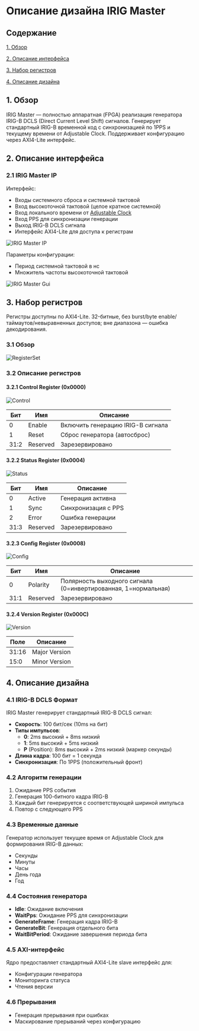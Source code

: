 # Описание дизайна IRIG Master
## Содержание

[1. Обзор](#1-context-overview)

[2. Описание интерфейса](#2-interface-description)

[3. Набор регистров](#3-register-set)

[4. Описание дизайна](#4-design-description)

## 1. Обзор
IRIG Master — полностью аппаратная (FPGA) реализация генератора IRIG-B DCLS (Direct Current Level Shift) сигналов. Генерирует стандартный IRIG-B временной код с синхронизацией по 1PPS и текущему времени от Adjustable Clock. Поддерживает конфигурацию через AXI4-Lite интерфейс.

## 2. Описание интерфейса
### 2.1 IRIG Master IP
Интерфейс:
- Входы системного сброса и системной тактовой
- Вход высокоточной тактовой (целое кратное системной)
- Вход локального времени от [Adjustable Clock](../AdjustableClock/Readme.md)
- Вход PPS для синхронизации генерации
- Выход IRIG-B DCLS сигнала
- Интерфейс AXI4-Lite для доступа к регистрам

![IRIG Master IP](Additional%20Files/IrigMaster_IP.png)

Параметры конфигурации:
- Период системной тактовой в нс
- Множитель частоты высокоточной тактовой

![IRIG Master Gui](Additional%20Files/IrigMaster_Config.png)

## 3. Набор регистров
Регистры доступны по AXI4-Lite. 32-битные, без burst/byte enable/таймаутов/невыравненных доступов; вне диапазона — ошибка декодирования.

### 3.1 Обзор
![RegisterSet](Additional%20Files/RegsetOverview.png)

### 3.2 Описание регистров

#### 3.2.1 Control Register (0x0000)
![Control](Additional%20Files/Regset1_Control.png)

| Бит | Имя | Описание |
|-----|-----|----------|
| 0 | Enable | Включить генерацию IRIG-B сигнала |
| 1 | Reset | Сброс генератора (автосброс) |
| 31:2 | Reserved | Зарезервировано |

#### 3.2.2 Status Register (0x0004)
![Status](Additional%20Files/Regset2_Status.png)

| Бит | Имя | Описание |
|-----|-----|----------|
| 0 | Active | Генерация активна |
| 1 | Sync | Синхронизация с PPS |
| 2 | Error | Ошибка генерации |
| 31:3 | Reserved | Зарезервировано |

#### 3.2.3 Config Register (0x0008)
![Config](Additional%20Files/Regset3_Config.png)

| Бит | Имя | Описание |
|-----|-----|----------|
| 0 | Polarity | Полярность выходного сигнала (0=инвертированная, 1=нормальная) |
| 31:1 | Reserved | Зарезервировано |

#### 3.2.4 Version Register (0x000C)
![Version](Additional%20Files/Regset4_Version.png)

| Поле | Описание |
|------|----------|
| 31:16 | Major Version |
| 15:0 | Minor Version |

## 4. Описание дизайна

### 4.1 IRIG-B DCLS Формат
IRIG Master генерирует стандартный IRIG-B DCLS сигнал:

- **Скорость**: 100 бит/сек (10ms на бит)
- **Типы импульсов**:
  - **0**: 2ms высокий + 8ms низкий
  - **1**: 5ms высокий + 5ms низкий  
  - **P** (Position): 8ms высокий + 2ms низкий (маркер секунды)
- **Длина кадра**: 100 бит = 1 секунда
- **Синхронизация**: По 1PPS (положительный фронт)

### 4.2 Алгоритм генерации
1. Ожидание PPS события
2. Генерация 100-битного кадра IRIG-B
3. Каждый бит генерируется с соответствующей шириной импульса
4. Повтор с следующего PPS

### 4.3 Временные данные
Генератор использует текущее время от Adjustable Clock для формирования IRIG-B данных:
- Секунды
- Минуты  
- Часы
- День года
- Год

### 4.4 Состояния генератора
- **Idle**: Ожидание включения
- **WaitPps**: Ожидание PPS для синхронизации
- **GenerateFrame**: Генерация кадра IRIG-B
- **GenerateBit**: Генерация отдельного бита
- **WaitBitPeriod**: Ожидание завершения периода бита

### 4.5 AXI-интерфейс
Ядро предоставляет стандартный AXI4-Lite slave интерфейс для:
- Конфигурации генератора
- Мониторинга статуса
- Чтения версии

### 4.6 Прерывания
- Генерация прерывания при ошибках
- Маскирование прерываний через конфигурацию
